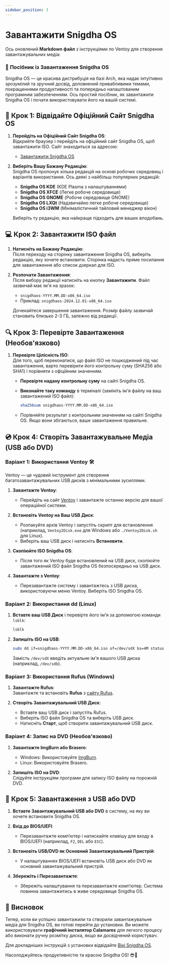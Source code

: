 ```yaml
---
sidebar_position: 3
---
```

# Завантажити Snigdha OS

Ось оновлений **Markdown файл** з інструкціями по Ventoy для створення завантажувальних медіа:

### 🌟 **Посібник із Завантаження Snigdha OS**

Snigdha OS — це красива дистрибуція на базі Arch, яка надає інтуїтивно зрозумілий та зручний досвід, доповнений привабливими темами, покращеннями продуктивності та попередньо налаштованим програмним забезпеченням. Ось простий посібник, як завантажити Snigdha OS і почати використовувати його на вашій системі.

## 🔽 **Крок 1: Відвідайте Офіційний Сайт Snigdha OS**

1. **Перейдіть на Офіційний Сайт Snigdha OS**:  
   Відкрийте браузер і перейдіть на офіційний сайт Snigdha OS, щоб завантажити ISO. Сайт знаходиться за адресою:  
   - [Завантажити Snigdha OS](https://snigdhaos.org/downloads.html)

2. **Виберіть Вашу Бажану Редакцію**:  
   Snigdha OS пропонує кілька редакцій на основі робочих середовищ і варіантів використання. Ось деякі з найбільш популярних редакцій:
   - **Snigdha OS KDE** (KDE Plasma з налаштуваннями)
   - **Snigdha OS XFCE** (Легке робоче середовище)
   - **Snigdha OS GNOME** (Робоче середовище GNOME)
   - **Snigdha OS LXQt** (Надзвичайно легке робоче середовище)
   - **Snigdha OS i3WM** (Мінімалістичний тайловий менеджер вікон)

   Виберіть ту редакцію, яка найкраще підходить для ваших вподобань.

## 💻 **Крок 2: Завантажити ISO файл**

1. **Натисніть на Бажану Редакцію**:  
   Після переходу на сторінку завантаження Snigdha OS, виберіть редакцію, яку хочете встановити. Сторінка надасть пряме посилання для завантаження або список дзеркал для ISO.

2. **Розпочати Завантаження**:  
   Після вибору редакції натисніть на кнопку **Завантажити**. Файл зазвичай має ім'я на зразок:
   - `snigdhaos-YYYY.MM.DD-x86_64.iso`
   - Приклад: `snigdhaos-2024.12.01-x86_64.iso`

   Дочекайтеся завершення завантаження. Розмір файлу зазвичай становить близько 2-3 ГБ, залежно від редакції.

## 🔍 **Крок 3: Перевірте Завантаження (Необов'язково)**

1. **Перевірте Цілісність ISO**:  
   Для того, щоб переконатися, що файл ISO не пошкоджений під час завантаження, варто перевірити його контрольну суму (SHA256 або SHA1) і порівняти з офіційним значенням.

   - **Перевірте надану контрольну суму** на сайті Snigdha OS.
   - **Виконайте таку команду** в терміналі (замініть ім'я файлу на ваш завантажений ISO файл):

     ```bash
     sha256sum snigdhaos-YYYY.MM.DD-x86_64.iso
     ```

   - Порівняйте результат з контрольним значенням на сайті Snigdha OS. Якщо вони збігаються, ваше завантаження правильне.

## 💿 **Крок 4: Створіть Завантажувальне Медіа (USB або DVD)**

### Варіант 1: Використання Ventoy 🛠️

Ventoy — це чудовий інструмент для створення багатозавантажувальних USB дисків з мінімальними зусиллями.

1. **Завантажте Ventoy**:  
   - Перейдіть на сайт [Ventoy](https://www.ventoy.net/) і завантажте останню версію для вашої операційної системи.

2. **Встановіть Ventoy на Ваш USB Диск**:  
   - Розпакуйте архів Ventoy і запустіть скрипт для встановлення (наприклад, `Ventoy2Disk.exe` для Windows або `./Ventoy2Disk.sh` для Linux).
   - Виберіть ваш USB диск і натисніть **Встановити**.

3. **Скопіюйте ISO Snigdha OS**:  
   - Після того як Ventoy буде встановлений на USB диск, скопіюйте завантажений ISO файл Snigdha OS безпосередньо на USB диск.

4. **Завантажте з Ventoy**:  
   - Перезавантажте систему і завантажтесь з USB диска, використовуючи меню Ventoy. Виберіть ISO Snigdha OS.

### Варіант 2: Використання dd (Linux)

1. **Вставте ваш USB Диск** і перевірте його ім'я за допомогою команди `lsblk`:
   ```bash
   lsblk
   ```

2. **Запишіть ISO на USB**:
   ```bash
   sudo dd if=snigdhaos-YYYY.MM.DD-x86_64.iso of=/dev/sdX bs=4M status=progress oflag=sync
   ```
   Замість `/dev/sdX` введіть актуальне ім'я вашого USB диска (наприклад, `/dev/sdb`).

### Варіант 3: Використання Rufus (Windows)

1. **Завантажте Rufus**:  
   Завантажте та встановіть **Rufus** з [сайту Rufus](https://rufus.ie/).

2. **Створіть Завантажувальний USB Диск**:  
   - Вставте ваш USB диск і запустіть Rufus.
   - Виберіть ISO файл Snigdha OS та виберіть USB диск.
   - Натисніть **Старт**, щоб створити завантажувальний USB диск.

### Варіант 4: Запис на DVD (Необов'язково)

1. **Завантажте ImgBurn або Brasero**:  
   - Windows: Використовуйте [ImgBurn](https://www.imgburn.com/).
   - Linux: Використовуйте Brasero.

2. **Запишіть ISO на DVD**:  
   Слідуйте інструкціям програми для запису ISO файлу на порожній DVD.

## 🚀 **Крок 5: Завантаження з USB або DVD**

1. **Вставте Завантажувальний USB або DVD** в систему, на яку ви хочете встановити Snigdha OS.

2. **Вхід до BIOS/UEFI**:
   - Перезавантажте комп’ютер і натискайте клавішу для входу в BIOS/UEFI (наприклад, `F2`, `DEL` або `ESC`).

3. **Встановіть USB/DVD як Основний Завантажувальний Пристрій**:
   - У налаштуваннях BIOS/UEFI встановіть USB диск або DVD як основний завантажувальний пристрій.

4. **Збережіть і Перезавантажте**:
   - Збережіть налаштування та перезавантажте комп’ютер. Система повинна завантажитись в живе середовище Snigdha OS.

## 🏁 **Висновок**

Тепер, коли ви успішно завантажили та створили завантажувальне медіа для Snigdha OS, ви готові перейти до установки. Ви можете використовувати **графічний інсталятор Calamares** для легкого процесу або виконати ручну розмітку диска, якщо ви досвідчений користувач.

Для докладніших інструкцій з установки відвідайте [Вікі Snigdha OS](https://wiki.snigdhaos.org/).

Насолоджуйтесь продуктивністю та красою Snigdha OS! 😎🚀

